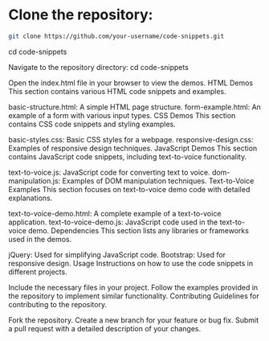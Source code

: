 # Clone the repository:
```bash
git clone https://github.com/your-username/code-snippets.git
```

cd code-snippets

Navigate to the repository directory:
cd code-snippets

Open the index.html file in your browser to view the demos.
HTML Demos
This section contains various HTML code snippets and examples.

basic-structure.html: A simple HTML page structure.
form-example.html: An example of a form with various input types.
CSS Demos
This section contains CSS code snippets and styling examples.

basic-styles.css: Basic CSS styles for a webpage.
responsive-design.css: Examples of responsive design techniques.
JavaScript Demos
This section contains JavaScript code snippets, including text-to-voice functionality.

text-to-voice.js: JavaScript code for converting text to voice.
dom-manipulation.js: Examples of DOM manipulation techniques.
Text-to-Voice Examples
This section focuses on text-to-voice demo code with detailed explanations.

text-to-voice-demo.html: A complete example of a text-to-voice application.
text-to-voice-demo.js: JavaScript code used in the text-to-voice demo.
Dependencies
This section lists any libraries or frameworks used in the demos.

jQuery: Used for simplifying JavaScript code.
Bootstrap: Used for responsive design.
Usage
Instructions on how to use the code snippets in different projects.

Include the necessary files in your project.
Follow the examples provided in the repository to implement similar functionality.
Contributing
Guidelines for contributing to the repository.

Fork the repository.
Create a new branch for your feature or bug fix.
Submit a pull request with a detailed description of your changes.
